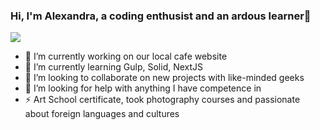 ### Hi, I'm Alexandra, a coding enthusist and an ardous learner👋
<img src="https://github.com/AlexaBailey/AlexaBailey/assets/93386868/184bcf59-be16-4a1a-8f30-39daad0e93f5"/>

- 🔭 I’m currently working on our local cafe website
- 🌱 I’m currently learning Gulp, Solid, NextJS
- 👯 I’m looking to collaborate on new projects with like-minded geeks
- 🤔 I’m looking for help with anything I have competence in
- ⚡ Art School certificate, took photography courses and passionate about foreign languages and cultures
<!--
**AlexaBailey/AlexaBailey** is a ✨ _special_ ✨ repository because its `README.md` (this file) appears on your GitHub profile.

Here are some ideas to get you started:


-->
